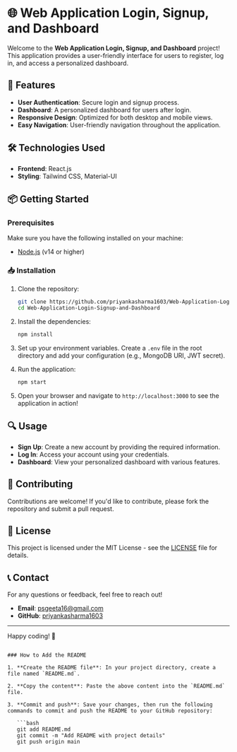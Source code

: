 # 🌐 Web Application Login, Signup, and Dashboard

Welcome to the **Web Application Login, Signup, and Dashboard** project! This application provides a user-friendly interface for users to register, log in, and access a personalized dashboard.
## 🚀 Features

- **User Authentication**: Secure login and signup process.
- **Dashboard**: A personalized dashboard for users after login.
- **Responsive Design**: Optimized for both desktop and mobile views.
- **Easy Navigation**: User-friendly navigation throughout the application.

## 🛠️ Technologies Used

- **Frontend**: React.js
- **Styling**: Tailwind CSS, Material-UI

## 📦 Getting Started

### Prerequisites

Make sure you have the following installed on your machine:

- [Node.js](https://nodejs.org/) (v14 or higher)

### 📥 Installation

1. Clone the repository:

   ```bash
   git clone https://github.com/priyankasharma1603/Web-Application-Login-Signup-and-Dashboard.git
   cd Web-Application-Login-Signup-and-Dashboard
   ```




2. Install the dependencies:

   ```bash
   npm install
   ```

3. Set up your environment variables. Create a `.env` file in the root directory and add your configuration (e.g., MongoDB URI, JWT secret).

4. Run the application:

   ```bash
   npm start
   ```

5. Open your browser and navigate to `http://localhost:3000` to see the application in action!

## 🔍 Usage

- **Sign Up**: Create a new account by providing the required information.
- **Log In**: Access your account using your credentials.
- **Dashboard**: View your personalized dashboard with various features.

## 🤝 Contributing

Contributions are welcome! If you'd like to contribute, please fork the repository and submit a pull request.

## 📝 License

This project is licensed under the MIT License - see the [LICENSE](LICENSE) file for details.

## 📞 Contact

For any questions or feedback, feel free to reach out!

- **Email**: psgeeta16@gmail.com
- **GitHub**: [priyankasharma1603](https://github.com/priyankasharma1603)

---

Happy coding! 🎉
```

### How to Add the README

1. **Create the README file**: In your project directory, create a file named `README.md`.

2. **Copy the content**: Paste the above content into the `README.md` file.

3. **Commit and push**: Save your changes, then run the following commands to commit and push the README to your GitHub repository:

   ```bash
   git add README.md
   git commit -m "Add README with project details"
   git push origin main
   ```

